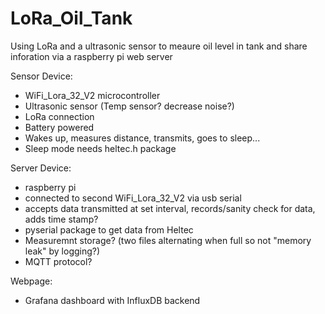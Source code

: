 # LoRa_Oil_Tank
Using LoRa and a ultrasonic sensor to meaure oil level in tank and share inforation via a raspberry pi web server 

Sensor Device:
 - WiFi_Lora_32_V2 microcontroller
 - Ultrasonic sensor (Temp sensor? decrease noise?)
 - LoRa connection
 - Battery powered
 - Wakes up, measures distance, transmits, goes to sleep...
 - Sleep mode needs heltec.h package
 
Server Device:
 - raspberry pi 
 - connected to second WiFi_Lora_32_V2 via usb serial
 - accepts data transmitted at set interval, records/sanity check for data, adds time stamp?
 - pyserial package to get data from Heltec
 - Measuremnt storage? (two files alternating when full so not "memory leak" by logging?)
 - MQTT protocol? 

Webpage:
 - Grafana dashboard with InfluxDB backend
   
 
 
